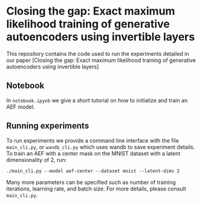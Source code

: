 # Closing the gap: Exact maximum likelihood training of generative autoencoders using invertible layers 

This repository contains the code used to run the experiments detailed in our paper [Closing the gap: Exact maximum likelihood training of generative autoencoders using invertible layers]

## Notebook

In `notebook.ipynb` we give a short tutorial on how to initialize and train an AEF model.

## Running experiments

To run experiments we provide a command line interface with the file `main_cli.py`, or `wandb_cli.py` which uses wandb to save experiment details. To train an AEF with a center mask on the MNIST dataset with a latent dimensionality of 2, run: 

    ./main_cli.py --model aef-center --dataset mnist --latent-dims 2 

Many more parameters can be specified such as number of training iterations, learning rate, and batch size. For more details, please consult `main_cli.py`.
